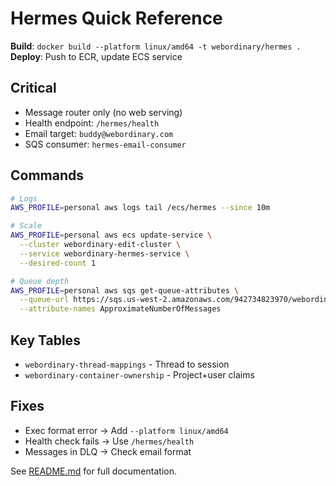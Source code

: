 # Hermes Quick Reference

**Build**: `docker build --platform linux/amd64 -t webordinary/hermes .`
**Deploy**: Push to ECR, update ECS service

## Critical
- Message router only (no web serving)
- Health endpoint: `/hermes/health`
- Email target: `buddy@webordinary.com`
- SQS consumer: `hermes-email-consumer`

## Commands
```bash
# Logs
AWS_PROFILE=personal aws logs tail /ecs/hermes --since 10m

# Scale
AWS_PROFILE=personal aws ecs update-service \
  --cluster webordinary-edit-cluster \
  --service webordinary-hermes-service \
  --desired-count 1

# Queue depth
AWS_PROFILE=personal aws sqs get-queue-attributes \
  --queue-url https://sqs.us-west-2.amazonaws.com/942734823970/webordinary-email-queue \
  --attribute-names ApproximateNumberOfMessages
```

## Key Tables
- `webordinary-thread-mappings` - Thread to session
- `webordinary-container-ownership` - Project+user claims

## Fixes
- Exec format error → Add `--platform linux/amd64`
- Health check fails → Use `/hermes/health`
- Messages in DLQ → Check email format

See [README.md](README.md) for full documentation.